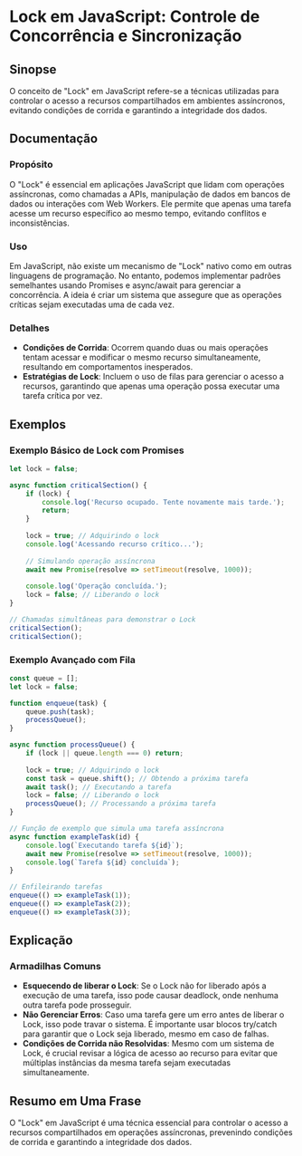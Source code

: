 <!--
Meta Description: # Lock em JavaScript: Controle de Concorrência e Sincronização ## Sinopse O conceito de "Lock" em JavaScript refere-se a técnicas utilizadas para cont...
Meta Keywords: lock, tarefa, uma, que, javascript
-->

# Lock em JavaScript: Controle de Concorrência e Sincronização

## Sinopse
O conceito de "Lock" em JavaScript refere-se a técnicas utilizadas para controlar o acesso a recursos compartilhados em ambientes assíncronos, evitando condições de corrida e garantindo a integridade dos dados.

## Documentação
### Propósito
O "Lock" é essencial em aplicações JavaScript que lidam com operações assíncronas, como chamadas a APIs, manipulação de dados em bancos de dados ou interações com Web Workers. Ele permite que apenas uma tarefa acesse um recurso específico ao mesmo tempo, evitando conflitos e inconsistências.

### Uso
Em JavaScript, não existe um mecanismo de "Lock" nativo como em outras linguagens de programação. No entanto, podemos implementar padrões semelhantes usando Promises e async/await para gerenciar a concorrência. A ideia é criar um sistema que assegure que as operações críticas sejam executadas uma de cada vez.

### Detalhes
- **Condições de Corrida**: Ocorrem quando duas ou mais operações tentam acessar e modificar o mesmo recurso simultaneamente, resultando em comportamentos inesperados.
- **Estratégias de Lock**: Incluem o uso de filas para gerenciar o acesso a recursos, garantindo que apenas uma operação possa executar uma tarefa crítica por vez.

## Exemplos
### Exemplo Básico de Lock com Promises
```javascript
let lock = false;

async function criticalSection() {
    if (lock) {
        console.log('Recurso ocupado. Tente novamente mais tarde.');
        return;
    }
    
    lock = true; // Adquirindo o lock
    console.log('Acessando recurso crítico...');
    
    // Simulando operação assíncrona
    await new Promise(resolve => setTimeout(resolve, 1000));
    
    console.log('Operação concluída.');
    lock = false; // Liberando o lock
}

// Chamadas simultâneas para demonstrar o Lock
criticalSection();
criticalSection();
```

### Exemplo Avançado com Fila
```javascript
const queue = [];
let lock = false;

function enqueue(task) {
    queue.push(task);
    processQueue();
}

async function processQueue() {
    if (lock || queue.length === 0) return;
    
    lock = true; // Adquirindo o lock
    const task = queue.shift(); // Obtendo a próxima tarefa
    await task(); // Executando a tarefa
    lock = false; // Liberando o lock
    processQueue(); // Processando a próxima tarefa
}

// Função de exemplo que simula uma tarefa assíncrona
async function exampleTask(id) {
    console.log(`Executando tarefa ${id}`);
    await new Promise(resolve => setTimeout(resolve, 1000));
    console.log(`Tarefa ${id} concluída`);
}

// Enfileirando tarefas
enqueue(() => exampleTask(1));
enqueue(() => exampleTask(2));
enqueue(() => exampleTask(3));
```

## Explicação
### Armadilhas Comuns
- **Esquecendo de liberar o Lock**: Se o Lock não for liberado após a execução de uma tarefa, isso pode causar deadlock, onde nenhuma outra tarefa pode prosseguir.
- **Não Gerenciar Erros**: Caso uma tarefa gere um erro antes de liberar o Lock, isso pode travar o sistema. É importante usar blocos try/catch para garantir que o Lock seja liberado, mesmo em caso de falhas.
- **Condições de Corrida não Resolvidas**: Mesmo com um sistema de Lock, é crucial revisar a lógica de acesso ao recurso para evitar que múltiplas instâncias da mesma tarefa sejam executadas simultaneamente.

## Resumo em Uma Frase
O "Lock" em JavaScript é uma técnica essencial para controlar o acesso a recursos compartilhados em operações assíncronas, prevenindo condições de corrida e garantindo a integridade dos dados.